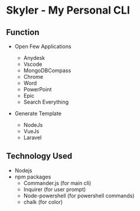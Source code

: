 # Skyler - My Personal CLI

## Function

- Open Few Applications

  - Anydesk
  - Vscode
  - MongoDBCompass
  - Chrome
  - Word
  - PowerPoint
  - Epic
  - Search Everything

- Generate Template
  - NodeJs
  - VueJs
  - Laravel

## Technology Used

- Nodejs
- npm packages
  - Commander.js (for main cli)
  - Inquirer (for user prompt)
  - Node-powershell (for powershell commands)
  - chalk (for color)
